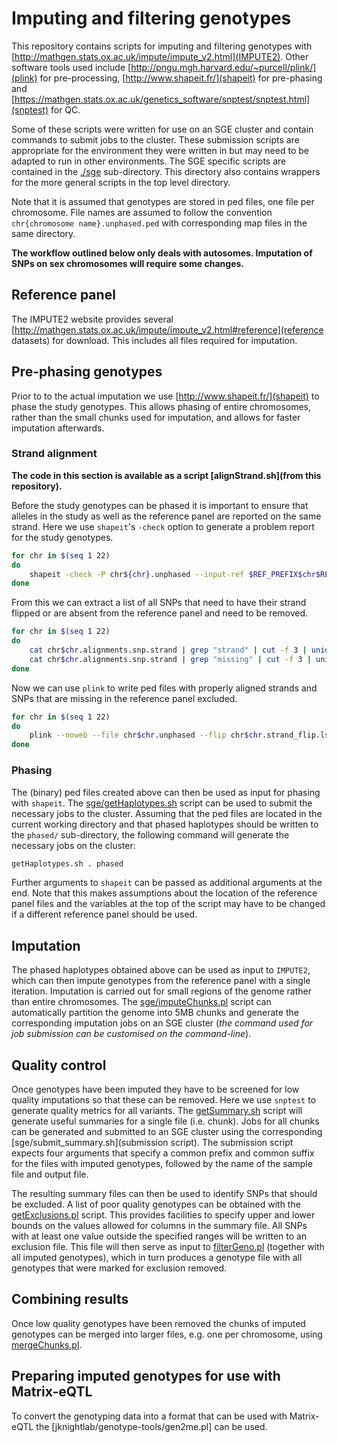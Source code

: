 # Imputing and filtering genotypes
This repository contains scripts for imputing and filtering genotypes with 
[http://mathgen.stats.ox.ac.uk/impute/impute_v2.html](IMPUTE2). Other software tools 
used include [http://pngu.mgh.harvard.edu/~purcell/plink/](plink) for pre-processing,
[http://www.shapeit.fr/](shapeit) for pre-phasing and 
[https://mathgen.stats.ox.ac.uk/genetics_software/snptest/snptest.html](snptest) for QC.

Some of these scripts were written for use on an SGE cluster and contain commands to
submit jobs to the cluster. These submission scripts are appropriate for the environment
they were written in but may need to be adapted to run in other environments.
The SGE specific scripts are contained in the [./sge](sge) sub-directory. This directory
also contains wrappers for the more general scripts in the top level directory. 

Note that it is assumed that genotypes are stored in ped files, one file per chromosome. 
File names are assumed to follow the convention `chr{chromosome name}.unphased.ped` 
with corresponding map files in the same directory.

**The workflow outlined below only deals with autosomes. 
Imputation of SNPs on sex chromosomes will require some changes.**

## Reference panel
The IMPUTE2 website provides several 
[http://mathgen.stats.ox.ac.uk/impute/impute_v2.html#reference](reference datasets) 
for download. This includes all files required for imputation.

## Pre-phasing genotypes
Prior to to the actual imputation we use [http://www.shapeit.fr/](shapeit) to phase 
the study genotypes. This allows phasing of entire chromosomes, 
rather than the small chunks used for imputation, and allows for faster 
imputation afterwards.

### Strand alignment
**The code in this section is available as a script [alignStrand.sh](from this repository).**

Before the study genotypes can be phased it is important to ensure that alleles 
in the study as well as the reference panel are reported on the same strand. 
Here we use `shapeit`'s `-check` option to generate a problem report for the study genotypes.

```sh
for chr in $(seq 1 22)
do 
	shapeit -check -P chr${chr}.unphased --input-ref $REF_PREFIX$chr$REF_SUFFIX.hap.gz $REF_PREFIX$chr$REF_SUFFIX.legend.gz  $REF_PREFIX.sample --output-log chr${chr}.alignments
done
```

From this we can extract a list of all SNPs that need to have their strand flipped or
are absent from the reference panel and need to be removed.

```sh
for chr in $(seq 1 22)
do
	cat chr$chr.alignments.snp.strand | grep "strand" | cut -f 3 | uniq > chr$chr.strand_flip.lst
	cat chr$chr.alignments.snp.strand | grep "missing" | cut -f 3 | uniq > chr$chr.missing.lst
done
```

Now we can use `plink` to write ped files with properly aligned strands and SNPs 
that are missing in the reference panel excluded.
```sh
for chr in $(seq 1 22)
do
	plink --noweb --file chr$chr.unphased --flip chr$chr.strand_flip.lst --exclude chr$chr.missing.lst --recode --out chr$chr.unphased.aligned --make-bed
done
```

### Phasing
The (binary) ped files created above can then be used as input for phasing with `shapeit`. 
The [sge/getHaplotypes.sh](getHaplotypes) script can be used to submit the necessary 
jobs to the cluster. Assuming that the ped files are located in the current working 
directory and that phased haplotypes should be written to the `phased/` 
sub-directory, the following command will generate the necessary jobs on the cluster:

```sh
getHaplotypes.sh . phased
```
Further arguments to `shapeit` can be passed as additional arguments at the end. 
Note that this makes assumptions about the location of the reference panel files 
and the variables at the top of the script may have to be changed if a different 
reference panel should be used. 

## Imputation
The phased haplotypes obtained above can be used as input to `IMPUTE2`, 
which can then impute genotypes from the reference panel with a single iteration. 
Imputation is carried out for small regions of the genome rather than entire chromosomes. 
The [sge/imputeChunks.pl](imputeChunks) script can automatically partition the 
genome into 5MB chunks and generate the corresponding imputation jobs on an SGE cluster
(*the command used for job submission can be customised on the command-line*).

## Quality control
Once genotypes have been imputed they have to be screened for low quality imputations
so that these can be removed. Here we use `snptest` to generate quality metrics for
all variants. The [getSummary.sh](getSummary) script will generate useful summaries
for a single file (i.e. chunk). Jobs for all chunks can be generated and submitted to
an SGE cluster using the corresponding [sge/submit_summary.sh](submission script).
The submission script expects four arguments that specify a common prefix and common suffix
for the files with imputed genotypes, followed by the name of the sample file and 
output file.

The resulting summary files can then be used to identify SNPs that should be excluded.
A list of poor quality genotypes can be obtained with the [getExclusions.pl](getExclusions)
script. This provides facilities to specify upper and lower bounds on the values allowed
for columns in the summary file. All SNPs with at least one value outside the specified ranges 
will be written to an exclusion file. This file will then serve as input to 
[filterGeno.pl](filterGeno.pl) (together with all imputed genotypes), which in turn produces
a genotype file with all genotypes that were marked for exclusion removed.

## Combining results
Once low quality genotypes have been removed the chunks of imputed genotypes can be merged
into larger files, e.g. one per chromosome, using [mergeChunks.pl](mergeChunks.pl).

## Preparing imputed genotypes for use with Matrix-eQTL
To convert the genotyping data into a format that can be used with Matrix-eQTL the 
[jknightlab/genotype-tools/gen2me.pl] can be used.
